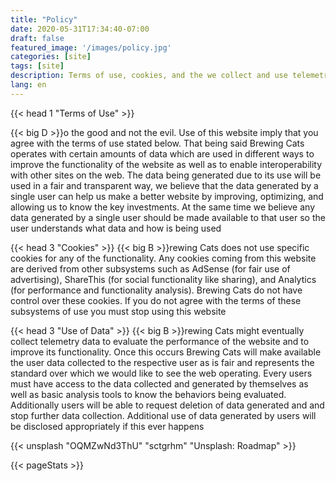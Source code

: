 ```yaml
---
title: "Policy"
date: 2020-05-31T17:34:40-07:00
draft: false
featured_image: '/images/policy.jpg'
categories: [site]
tags: [site]
description: Terms of use, cookies, and the we collect and use telemetry data in this site
lang: en
---
```


{{< head 1 "Terms of Use" >}}

{{< big D >}}o the good and not the evil. Use of this website imply that you agree with the terms of use stated below. That being said Brewing Cats operates with certain 
amounts of data which are used in different ways to improve the functionality of the website as well as to enable interoperability with other sites on the web. 
The data being generated due to its use will be used in a fair and transparent way, we believe that the data generated by a single user can help us make a better 
website by improving, optimizing, and allowing us to know the key investments. At the same time we believe any data generated by a single user should be made 
available to that user so the user understands what data and how is being used

{{< head 3 "Cookies" >}}
{{< big B >}}rewing Cats does not use specific cookies for any of the functionality. Any cookies coming from this website are derived from other subsystems such as AdSense 
(for fair use of advertising), ShareThis (for social functionality like sharing), and Analytics (for performance and functionality analysis). Brewing Cats do 
not have control over these cookies. If you do not agree with the terms of these subsystems of use you must stop using this website

{{< head 3 "Use of Data" >}}
{{< big B >}}rewing Cats might eventually collect telemetry data to evaluate the performance of the website and to improve its functionality. Once this occurs Brewing Cats 
will make available the user data collected to the respective user as is fair and represents the standard over which we would like to see the web operating. Every 
users must have access to the data collected and generated by themselves as well as basic analysis tools to know the behaviors being evaluated. Additionally users 
will be able to request deletion of data generated and and stop further data collection. Additional use of data generated by users will be disclosed appropriately 
if this ever happens

{{< unsplash "OQMZwNd3ThU" "sctgrhm" "Unsplash: Roadmap" >}}

{{< pageStats >}}
